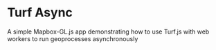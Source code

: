 # Turf Async

A simple Mapbox-GL.js app demonstrating how to use Turf.js with web workers to run geoprocesses asynchronously
